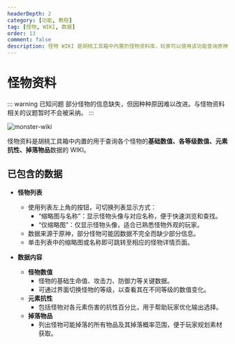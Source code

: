 ```yaml
---
headerDepth: 2
category: [功能, 教程]
tag: [怪物, WIKI, 数据]
order: 13
comment: false
description: 怪物 WIKI 是胡桃工具箱中内置的怪物资料库，玩家可以使用该功能查询原神内全部怪物的具体信息，通过分析怪物来降低游戏难度。
---
```


# 怪物资料

::: warning 已知问题
部分怪物的信息缺失，但因种种原因难以改进。与怪物资料相关的议题暂时不会被采纳。
:::

![monster-wiki](https://img.alicdn.com/imgextra/i3/1797064093/O1CN01WdFqdC1g6e0sAREwO_!!1797064093.png_.webp)

怪物资料是胡桃工具箱中内置的用于查询各个怪物的**基础数值、各等级数值、元素抗性、掉落物品**数据的 WIKI。

## 已包含的数据

- **怪物列表**

  - 使用列表左上角的按钮，可切换列表显示方式：
    - “缩略图与名称”：显示怪物头像与对应名称，便于快速浏览和查找。
    - “仅缩略图”：仅显示怪物头像，适合已熟悉怪物外观的玩家。
  - 数据来源于原神，部分怪物可能因数据不完全而缺少部分信息。
  - 单击列表中的缩略图或名称即可跳转至相应的怪物详情页面。

- **数据内容**
  - **怪物数值**
    - 怪物的基础生命值、攻击力、防御力等关键数据。
    - 可通过界面切换怪物的等级，以查看其在不同等级的数值变化。
  - **元素抗性**
    - 包括怪物对各元素伤害的抗性百分比，用于帮助玩家优化输出选择。
  - **掉落物品**
    - 列出怪物可能掉落的所有物品及其掉落概率范围，便于玩家规划素材获取。
